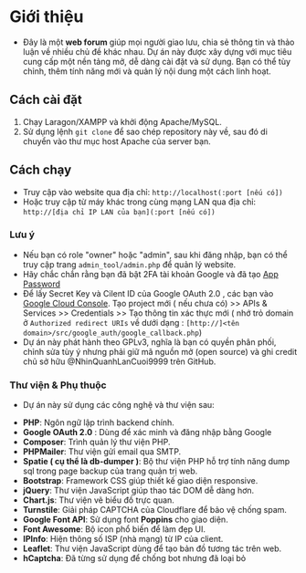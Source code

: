 # Giới thiệu

- Đây là một **web forum** giúp mọi người giao lưu, chia sẻ thông tin và thảo luận về nhiều chủ đề khác nhau. Dự án này được xây dựng với mục tiêu cung cấp một nền tảng mở, dễ dàng cài đặt và sử dụng. Bạn có thể tùy chỉnh, thêm tính năng mới và quản lý nội dung một cách linh hoạt.

## Cách cài đặt

1. Chạy Laragon/XAMPP và khởi động Apache/MySQL.
2. Sử dụng lệnh `git clone` để sao chép repository này về, sau đó di chuyển vào thư mục host Apache của server bạn.

## Cách chạy

- Truy cập vào website qua địa chỉ: `http://localhost(:port [nếu có])`
- Hoặc truy cập từ máy khác trong cùng mạng LAN qua địa chỉ: `http://[địa chỉ IP LAN của bạn](:port [nếu có])`

### Lưu ý
- Nếu bạn có role "owner" hoặc "admin", sau khi đăng nhập, bạn có thể truy cập trang `admin_tool/admin.php` để quản lý website.
- Hãy chắc chắn rằng bạn đã bật 2FA tài khoản Google và đã tạo [App Password](https://myaccount.google.com/apppasswords)
- Để lấy Secret Key và Cilent ID của Google OAuth 2.0 , các bạn vào [Google Cloud Console](https://console.cloud.google.com). Tạo project mới ( nếu chưa có) >> APIs & Services >> Credentials >> Tạo thông tin xác thực mới ( nhớ trỏ domain ở `Authorized redirect URIs` về dưới dạng : `[http://]<tên domain>/src/google_auth/google_callback.php`)
- Dự án này phát hành theo GPLv3, nghĩa là bạn có quyền phân phối, chỉnh sửa tùy ý nhưng phải giữ mã nguồn mở (open source) và ghi credit chủ sở hữu @NhinQuanhLanCuoi9999 trên GitHub.

### Thư viện & Phụ thuộc

* Dự án này sử dụng các công nghệ và thư viện sau:

- **PHP**: Ngôn ngữ lập trình backend chính.
- **Google OAuth 2.0** : Dùng để xác minh và đăng nhập bằng Google
- **Composer**: Trình quản lý thư viện PHP.
- **PHPMailer**: Thư viện gửi email qua SMTP.
- **Spatie ( cụ thể là db-dumper )**: Bộ thư viện PHP hỗ trợ tính năng dump sql trong page backup của trang quản trị web.
- **Bootstrap**: Framework CSS giúp thiết kế giao diện responsive.
- **jQuery**: Thư viện JavaScript giúp thao tác DOM dễ dàng hơn.
- **Chart.js**: Thư viện vẽ biểu đồ trực quan.
- **Turnstile**: Giải pháp CAPTCHA của Cloudflare để bảo vệ chống spam.
- **Google Font API**: Sử dụng font **Poppins** cho giao diện.
- **Font Awesome**: Bộ icon phổ biến để làm đẹp UI.
- **IPInfo**: Hiện thông số ISP (nhà mạng) từ IP của client.
- **Leaflet**: Thư viện JavaScript dùng để tạo bản đồ tương tác trên web.
- **hCaptcha**: Đã từng sử dụng để chống bot nhưng đã loại bỏ